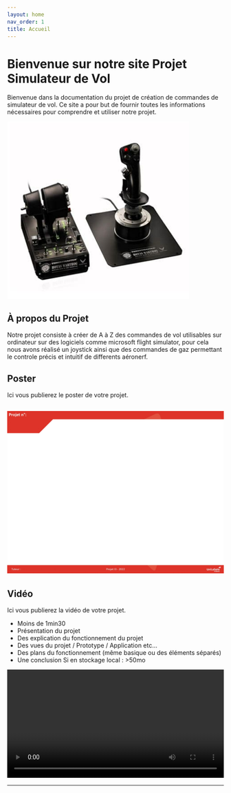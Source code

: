 ```yaml
---
layout: home
nav_order: 1
title: Accueil
---
```


# Bienvenue sur notre site Projet Simulateur de Vol

Bienvenue dans la documentation du projet de création de commandes de simulateur de vol. Ce site a pour but de fournir toutes les informations nécessaires pour comprendre et utiliser notre projet.

![Illustration vectorielle colorée avec un fond blanc, montrant un atelier équipé pour un projet de conception mécanique, électronique et informatique](images/illustration.png)

## À propos du Projet

Notre projet consiste à créer de A à Z des commandes de vol utilisables sur ordinateur sur des logiciels comme microsoft flight simulator, pour cela nous avons réalisé un joystick ainsi que des commandes de gaz permettant le controle précis et intuitif de differents aéronerf.

## Poster

Ici vous publierez le poster de votre projet.

## ![modélisation de la base du joystick](images/poster.jpg)

<script type="module" src="https://ajax.googleapis.com/ajax/libs/model-viewer/3.4.0/model-viewer.min.js"></script>

<model-viewer src="images/joystick_prototype_v3 copy.glb" ar ar-modes="webxr scene-viewer quick-look" camera-controls tone-mapping="commerce" poster="images/poster copy.webp" shadow-intensity="1">
   
</model-viewer>





## Vidéo

Ici vous publierez la vidéo de votre projet. 
- Moins de 1min30
- Présentation du projet 
- Des explication du fonctionnement du projet
- Des vues du projet / Prototype / Application etc... 
- Des plans du fonctionnement (même basique ou des éléments séparés)
- Une conclusion
Si en stockage local : >50mo

<video src="images/intro_amiens.mp4" controls title="Title"  style="width: 100%;"></video>

---
